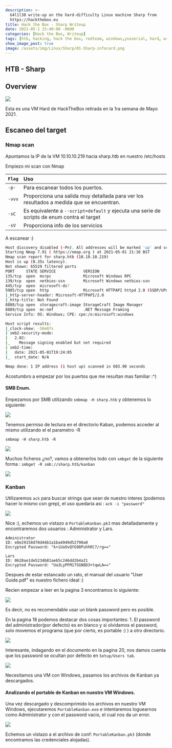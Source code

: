 ```yaml
---
description: >-
  G4l1l30 write-up on the hard-difficulty Linux machine Sharp from
  https://hackthebox.eu
title: Hack the Box - Sharp Writeup
date: 2021-05-1 15:40:00 -0600
categories: [Hack the Box, Writeup]
tags: [htb, hacking, hack the box, redteam, windows,ysoserial, hard, writeup, kaban, dnsspy, remoting_service, smb, wcf]     # TAG names should always be lowercase
show_image_post: true
image: /assets/img/Linux/Sharp/01-Sharp-infocard.png
---
```


## HTB - Sharp

## Overview

![](/assets/img/Linux/Sharp/01-Sharp-infocard.png)

Esta es una VM Hard de HackTheBox retirada en la 1ra semana de Mayo 2021.

## Escaneo del target

### Nmap scan

Apuntamos la IP de la VM 10.10.10.219 hacia sharp.htb en nuestro /etc/hosts

Empiezo mi scan con Nmap  

| `Flag` | Uso |
| :--- | :--- |
| `-p-` | Para escanear todos los puertos.  |
| `-vvv` | Proporciona una salida muy detallada para ver los resultados a medida que se encuentran. |
| `-sC` | Es equivalente a `--script=default` y ejecuta una serie de scripts de enum contra el target |
| `-sV` | Proporciona info de los servicios |
 
 A escanear :)
 
```bash
Host discovery disabled (-Pn). All addresses will be marked 'up' and scan times will be slower.
Starting Nmap 7.91 ( https://nmap.org ) at 2021-05-01 21:10 BST
Nmap scan report for sharp.htb (10.10.10.219)
Host is up (0.35s latency).
Not shown: 65529 filtered ports
PORT     STATE SERVICE            VERSION
135/tcp  open  msrpc              Microsoft Windows RPC
139/tcp  open  netbios-ssn        Microsoft Windows netbios-ssn
445/tcp  open  microsoft-ds?
5985/tcp open  http               Microsoft HTTPAPI httpd 2.0 (SSDP/UPnP)
|_http-server-header: Microsoft-HTTPAPI/2.0
|_http-title: Not Found
8888/tcp open  storagecraft-image StorageCraft Image Manager
8889/tcp open  mc-nmf             .NET Message Framing
Service Info: OS: Windows; CPE: cpe:/o:microsoft:windows

Host script results:
|_clock-skew: -56m07s
| smb2-security-mode: 
|   2.02: 
|_    Message signing enabled but not required
| smb2-time: 
|   date: 2021-05-01T19:24:05
|_  start_date: N/A

Nmap done: 1 IP address (1 host up) scanned in 603.90 seconds
```
Acostumbro a empezar por los puertos que me resultan mas familiar :^)

#### SMB Enum.

Empezamos por SMB utilizando `smbmap -H sharp.htb` y obtenemos lo siguiente: 

![](/assets/img/Linux/Sharp/smb_01.png)

Tenemos permiso de lectura en el directorio Kaban, podemos acceder al mismo utilizando el el parametro -R

`smbmap -H sharp.htb -R`

![](/assets/img/Linux/Sharp/smb_02.png)

Muchos ficheros ¿no?, vamos a obtenerlos todo con `smbget` de la siguiente forma : `smbget -R smb://sharp.htb/kanban`

![](/assets/img/Linux/Sharp/smb_03.png)

### Kanban

Utilizaremos `ack` para buscar strings que sean de nuestro interes (podemos hacer lo mismo con grep), el uso quedaria asi : `ack -i "password"`

![](/assets/img/Linux/Sharp/kaban_01.png)

Nice :), echemos un vistazo a `PortableKanban.pk3` mas detalladamente y encontraremos dos usuarios : Administrator y Lars.

```text
Administrator
ID: e8e29158d70d44b1a1ba4949d52790a0
Encrypted Password: "k+iUoOvQYG98PuhhRC7/rg=="

Lars
ID: 0628ae1de5234b81ae65c246dd2b4a21
Encrypted Password: "Ua3LyPFM175GN8D3+tqwLA=="
```
Despues de estar estancado un rato, el manual del usuario "User Guide.pdf" es nuestro fichero ideal :)

Recien empezar a leer en la pagina 3 encontramos lo siguiente: 

![](/assets/img/Linux/Sharp/kanban_01.png)

Es decir, no es recomendable usar un blank password pero es posible.


En la pagina 18 podemos destacar dos cosas importantes: 1. El password del administrador(por defecto) es en blanco y si olvidamos el password, solo movemos el programa (que por cierto, es portable :) ) a otro directorio.

![](/assets/img/Linux/Sharp/kaban_02.png)

Interesante, indagando en el documento en la pagina 20, nos damos cuenta que los password se ocultan por defecto en `Setup/Users tab`.

![](/assets/img/Linux/Sharp/kaban_03.png)

Necesitamos una VM con Windows, pasamos los archivos de Kanban ya descargados.

#### Analizando el portable de Kanban en nuestro VM Windows.

Una vez descargado y descomprimido los archivos en nuestro VM Windows, ejecutaremos `PortableKanban.exe` e intentaremos loguearnos como Administrator y con el password vacio, el cual nos da un error. 

![](/assets/img/Linux/Sharp/kanban_02.png)
 
Echemos un vistazo a el archivo de conf: `PortableKanban.pk3` (donde encontramos las credenciales alojadas).





